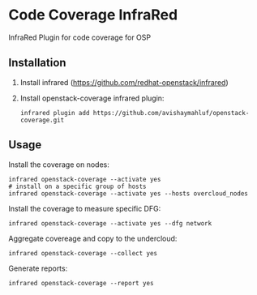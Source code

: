 # Code Coverage InfraRed

InfraRed Plugin for code coverage for OSP

## Installation

1. Install infrared (https://github.com/redhat-openstack/infrared)

2. Install openstack-coverage infrared plugin:

       infrared plugin add https://github.com/avishaymahluf/openstack-coverage.git

## Usage

Install the coverage on nodes:

    infrared openstack-coverage --activate yes
    # install on a specific group of hosts
    infrared openstack-coverage --activate yes --hosts overcloud_nodes

Install the coverage to measure specific DFG:

    infrared openstack-coverage --activate yes --dfg network
    
Aggregate covereage and copy to the undercloud:

    infrared openstack-coverage --collect yes

Generate reports:

    infrared openstack-coverage --report yes
